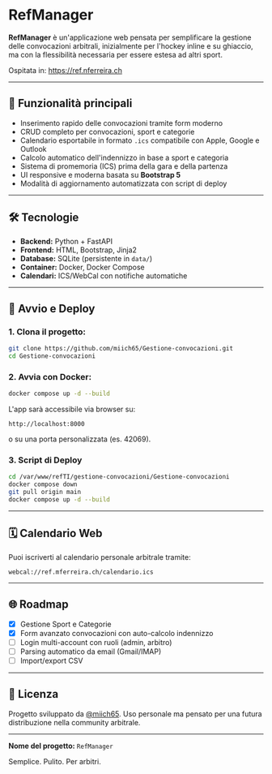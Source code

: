 # RefManager

**RefManager** è un'applicazione web pensata per semplificare la gestione delle convocazioni arbitrali, inizialmente per l'hockey inline e su ghiaccio, ma con la flessibilità necessaria per essere estesa ad altri sport.

Ospitata in: https://ref.nferreira.ch

---

## 🚀 Funzionalità principali

- Inserimento rapido delle convocazioni tramite form moderno
- CRUD completo per convocazioni, sport e categorie
- Calendario esportabile in formato `.ics` compatibile con Apple, Google e Outlook
- Calcolo automatico dell'indennizzo in base a sport e categoria
- Sistema di promemoria (ICS) prima della gara e della partenza
- UI responsive e moderna basata su **Bootstrap 5**
- Modalità di aggiornamento automatizzata con script di deploy

---

## 🛠️ Tecnologie

- **Backend:** Python + FastAPI
- **Frontend:** HTML, Bootstrap, Jinja2
- **Database:** SQLite (persistente in `data/`)
- **Container:** Docker, Docker Compose
- **Calendari:** ICS/WebCal con notifiche automatiche

---

## 🚧 Avvio e Deploy

### 1. Clona il progetto:
```bash
git clone https://github.com/miich65/Gestione-convocazioni.git
cd Gestione-convocazioni
```

### 2. Avvia con Docker:
```bash
docker compose up -d --build
```

L'app sarà accessibile via browser su:
```
http://localhost:8000
```
o su una porta personalizzata (es. 42069).

### 3. Script di Deploy

```bash
cd /var/www/refTI/gestione-convocazioni/Gestione-convocazioni
docker compose down
git pull origin main
docker compose up -d --build
```

---

## 🗓️ Calendario Web

Puoi iscriverti al calendario personale arbitrale tramite:

```
webcal://ref.mferreira.ch/calendario.ics
```

---

## 🌐 Roadmap

- [x] Gestione Sport e Categorie
- [x] Form avanzato convocazioni con auto-calcolo indennizzo
- [ ] Login multi-account con ruoli (admin, arbitro)
- [ ] Parsing automatico da email (Gmail/IMAP)
- [ ] Import/export CSV

---

## 📄 Licenza

Progetto sviluppato da [@miich65](https://github.com/miich65). Uso personale ma pensato per una futura distribuzione nella community arbitrale.

---

**Nome del progetto:** `RefManager`

Semplice. Pulito. Per arbitri.